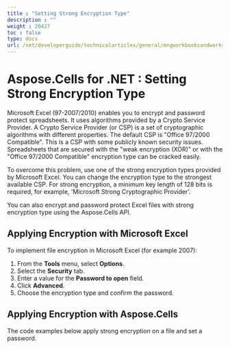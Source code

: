 ```yaml
---
title : "Setting Strong Encryption Type" 
description : "" 
weight : 20427 
toc : false
type: docs
url: /net/developerguide/technicalarticles/general/mngworkbooksandworksheets/setting+strong+encryption+type/
---
```


# Aspose.Cells for .NET : Setting Strong Encryption Type


Microsoft Excel (97-2007/2010) enables you to encrypt and password protect spreadsheets. It uses algorithms provided by a Crypto Service Provider. A Crypto Service Provider (or CSP) is a set of cryptographic algorithms with different properties. The default CSP is "Office 97/2000 Compatible". This is a CSP with some publicly known security issues. Spreadsheets that are secured with the "weak encryption (XOR)" or with the "Office 97/2000 Compatible" encryption type can be cracked easily.

To overcome this problem, use one of the strong encryption types provided by Microsoft Excel. You can change the encryption type to the strongest available CSP. For strong encryption, a minimum key length of 128 bits is required, for example, 'Microsoft Strong Cryptographic Provider'.

You can also encrypt and password protect Excel files with strong encryption type using the Aspose.Cells API.

## Applying Encryption with Microsoft Excel

To implement file encryption in Microsoft Excel (for example 2007):

1.  From the **Tools** menu, select **Options**.
2.  Select the **Security** tab.
3.  Enter a value for the **Password to open** field.
4.  Click **Advanced**.
5.  Choose the encryption type and confirm the password.

## Applying Encryption with Aspose.Cells

The code examples below apply strong encryption on a file and set a password.

